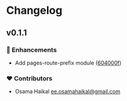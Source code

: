 # Changelog


## v0.1.1


### 🚀 Enhancements

- Add pages-route-prefix module ([604000f](https://github.com/OsamaHaikal/nuxt-pages-route-prefix/commit/604000f))

### ❤️ Contributors

- Osama Haikal <ee.osamahaikal@gmail.com>
